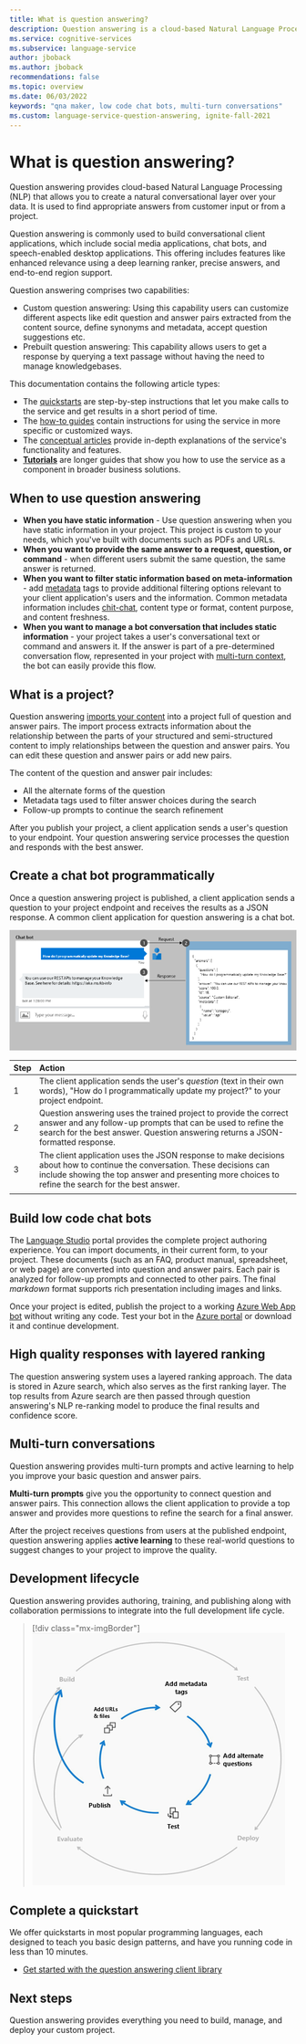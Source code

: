 ```yaml
---
title: What is question answering?
description: Question answering is a cloud-based Natural Language Processing (NLP) service that easily creates a natural conversational layer over your data. It can be used to find the most appropriate answer for any given natural language input, from your custom project.
ms.service: cognitive-services
ms.subservice: language-service
author: jboback
ms.author: jboback
recommendations: false
ms.topic: overview
ms.date: 06/03/2022
keywords: "qna maker, low code chat bots, multi-turn conversations"
ms.custom: language-service-question-answering, ignite-fall-2021
---
```


# What is question answering?

Question answering provides cloud-based Natural Language Processing (NLP) that allows you to create a natural conversational layer over your data. It is used to find appropriate answers from customer input or from a project.

Question answering is commonly used to build conversational client applications, which include social media applications, chat bots, and speech-enabled desktop applications. This offering includes features like enhanced relevance using a deep learning ranker, precise answers, and end-to-end region support.

Question answering comprises two capabilities:

* Custom question answering: Using this capability users can customize different aspects like edit question and answer pairs extracted from the content source, define synonyms and metadata, accept question suggestions etc.
* Prebuilt question answering: This capability allows users to get a response by querying a text passage without having the need to manage knowledgebases.

This documentation contains the following article types:

* The [quickstarts](./quickstart/sdk.md) are step-by-step instructions that let you make calls to the service and get results in a short period of time.
* The [how-to guides](./how-to/manage-knowledge-base.md) contain instructions for using the service in more specific or customized ways.
* The [conceptual articles](./concepts/precise-answering.md) provide in-depth explanations of the service's functionality and features.
* [**Tutorials**](./tutorials/bot-service.md) are longer guides that show you how to use the service as a component in broader business solutions. 

## When to use question answering

* **When you have static information** - Use question answering when you have static information in your project. This project is custom to your needs, which you've built with documents such as PDFs and URLs.
* **When you want to provide the same answer to a request, question, or command** - when different users submit the same question, the same answer is returned.
* **When you want to filter static information based on meta-information** - add [metadata](./tutorials/multiple-domains.md) tags to provide additional filtering options relevant to your client application's users and the information. Common metadata information includes [chit-chat](./how-to/chit-chat.md), content type or format, content purpose, and content freshness. <!--TODO: Fix Link-->
* **When you want to manage a bot conversation that includes static information** - your project takes a user's conversational text or command and answers it. If the answer is part of a pre-determined conversation flow, represented in your project with [multi-turn context](./tutorials/guided-conversations.md), the bot can easily provide this flow.

## What is a project?

Question answering [imports your content](./how-to/manage-knowledge-base.md) into a project full of question and answer pairs. The import process extracts information about the relationship between the parts of your structured and semi-structured content to imply relationships between the question and answer pairs. You can edit these question and answer pairs or add new pairs.

The content of the question and answer pair includes:
* All the alternate forms of the question
* Metadata tags used to filter answer choices during the search
* Follow-up prompts to continue the search refinement

After you publish your project, a client application sends a user's question to your endpoint. Your question answering service processes the question and responds with the best answer.

## Create a chat bot programmatically

Once a question answering project is published, a client application sends a question to your project endpoint and receives the results as a JSON response. A common client application for question answering is a chat bot.

![Ask a bot a question and get answer from project content](../../qnamaker/media/qnamaker-overview-learnabout/bot-chat-with-qnamaker.png)

|Step|Action|
|:--|:--|
|1|The client application sends the user's _question_ (text in their own words), "How do I programmatically update my project?" to your project endpoint.|
|2|Question answering uses the trained project to provide the correct answer and any follow-up prompts that can be used to refine the search for the best answer. Question answering returns a JSON-formatted response.|
|3|The client application uses the JSON response to make decisions about how to continue the conversation. These decisions can include showing the top answer and presenting more choices to refine the search for the best answer. |
|||

## Build low code chat bots

The [Language Studio](https://language.cognitive.azure.com/) portal provides the complete project authoring experience. You can import documents, in their current form, to your project. These documents (such as an FAQ, product manual, spreadsheet, or web page) are converted into question and answer pairs. Each pair is analyzed for follow-up prompts and connected to other pairs. The final _markdown_ format supports rich presentation including images and links.

Once your project is edited, publish the project to a working [Azure Web App bot](https://azure.microsoft.com/services/bot-service/) without writing any code. Test your bot in the [Azure portal](https://portal.azure.com) or download it and continue development.

## High quality responses with layered ranking

The question answering system uses a layered ranking approach. The data is stored in Azure search, which also serves as the first ranking layer. The top results from Azure search are then passed through question answering's NLP re-ranking model to produce the final results and confidence score.

## Multi-turn conversations

Question answering provides multi-turn prompts and active learning to help you improve your basic question and answer pairs.

**Multi-turn prompts** give you the opportunity to connect question and answer pairs. This connection allows the client application to provide a top answer and provides more questions to refine the search for a final answer.

After the project receives questions from users at the published endpoint, question answering applies **active learning** to these real-world questions to suggest changes to your project to improve the quality.

## Development lifecycle

Question answering provides authoring, training, and publishing along with collaboration permissions to integrate into the full development life cycle.

> [!div class="mx-imgBorder"]
> ![Conceptual image of development cycle](../../qnamaker/media/qnamaker-overview-learnabout/development-cycle.png)

## Complete a quickstart

We offer quickstarts in most popular programming languages, each designed to teach you basic design patterns, and have you running code in less than 10 minutes.

* [Get started with the question answering client library](./quickstart/sdk.md)

## Next steps
Question answering provides everything you need to build, manage, and deploy your custom project.

